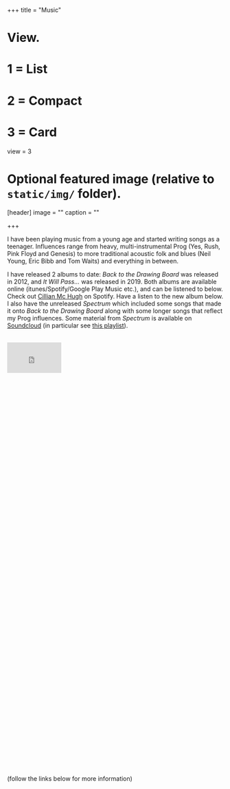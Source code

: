 +++
title = "Music"

# View.
#   1 = List
#   2 = Compact
#   3 = Card
view = 3

# Optional featured image (relative to `static/img/` folder).
[header]
image = ""
caption = ""

+++

I have been playing music from a young age and started writing songs as a teenager. Influences range from heavy, multi-instrumental Prog (Yes, Rush, Pink Floyd and Genesis) to more traditional acoustic folk and blues (Neil Young, Eric Bibb and Tom Waits) and everything in between.

I have released 2 albums to date: *Back to the Drawing Board* was released in 2012, and *It Will Pass...* was released in 2019. Both albums are available online (itunes/Spotify/Google Play Music etc.), and can be listened to below. Check out [Cillian Mc Hugh](https://open.spotify.com/artist/4YrhGzeBXwDn6FM4WfI8b1) on Spotify. Have a listen to the new album below. I also have the unreleased *Spectrum* which included some songs that made it onto *Back to the Drawing Board* along with some longer songs that reflect my Prog influences. Some material from *Spectrum* is available on [Soundcloud](https://soundcloud.com/cillianmchugh) (in particular see [this playlist](https://soundcloud.com/cillianmchugh/sets/long-songs)).


<br>



<div style="width:25%;height:25%;">
  <div style="position:relative;padding-top:56.25%;">
    <iframe src="https://www.youtube.com/embed/videoseries?list=OLAK5uy_mYaYyP7L_Zq72SMK54b7lnV3nFXMDiHmc" frameborder="0" allowfullscreen
      style="position:absolute;top:0;left:0;width:100%;height:100%;"></iframe>
  </div>
</div>


<br>

(follow the links below for more information)

<br>
